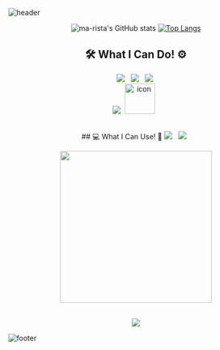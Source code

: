 ![header](https://capsule-render.vercel.app/api?type=slice&color=610094&height=200&section=header&text=Ma&animation=fadeIn&fontColor=ffff&fontSize=100&descSize=30)
<div align=center>
  
![ma-rista's GitHub stats](https://github-readme-stats.vercel.app/api?username=ma-rista&show_icons=true&theme=yeblu)
[![Top Langs](https://github-readme-stats.vercel.app/api/top-langs/?username=ma-rista&layout=compact&theme=yeblu&langs_count=5)](https://github.com/anuraghazra/github-readme-stats)
<br>
## 🛠 What I Can Do! ⚙ 
<img src="https://img.shields.io/badge/C-A8B9CC?style=flat&logo=C&logoColor=white"/> &nbsp;
<img src="https://img.shields.io/badge/Python-3776AB?style=flat&logo=Python&logoColor=white"/> &nbsp;
<img src="https://img.shields.io/badge/HTML5-E34F26?style=flat&logo=HTML5&logoColor=white"/>&nbsp;  
<img src="https://img.shields.io/badge/CSS3-1572B6?style=flat&logo=CSS3&logoColor=white"/>&nbsp;
<img src="https://techstack-generator.vercel.app/js-icon.svg" alt="icon" width="60" height="60" /> &nbsp;
<!-- <img src="https://img.shields.io/badge/JavaScript-F7DF1E?style=flat&logo=JavaScript&logoColor=black"/> &nbsp; -->
<br>
## 💻 What I Can Use! 🧰
<img src="https://img.shields.io/badge/VSCode-007ACC?style=flat&logo=visual-studio-code&logoColor=white"/> &nbsp;
<img src="https://img.shields.io/badge/Git-F05032?style=flat&logo=Git&logoColor=white"/> &nbsp;
<br>  
</div>
<p align="center">
  
  <a href="https://github.com/devxb/CommitCombo">
    <img src="http://commitcombo.com/theme?user=ma-rista&theme=DeepPurple&v=1" width = "300" height = "auto"/>
  </a>
  
</p>  
<p align="center"> <br>
<img src=https://hits.seeyoufarm.com/api/count/incr/badge.svg?url=https%3A%2F%2Fgithub.com%2Fma-rista&count_bg=%234D4351&title_bg=%23620794&icon=apachecassandra.svg&icon_color=%23E7E7E7&title=&edge_flat=false)](https://hits.seeyoufarm.com/>
</p>

![footer](https://capsule-render.vercel.app/api?type=slice&height=200&color=150050&section=footer&descSize=30)


  
<!--
**ma-rista/ma-rista** is a ✨ _special_ ✨ repository because its `README.md` (this file) appears on your GitHub profile.

Here are some ideas to get you started:


- 🔭 I’m currently working on ...
- 🌱 I’m currently learning ...
- 👯 I’m looking to collaborate on ...
- 🤔 I’m looking for help with ...
- 💬 Ask me about ...
- 📫 How to reach me: ...
- 😄 Pronouns: ...
- ⚡ Fun fact: ...
-->


